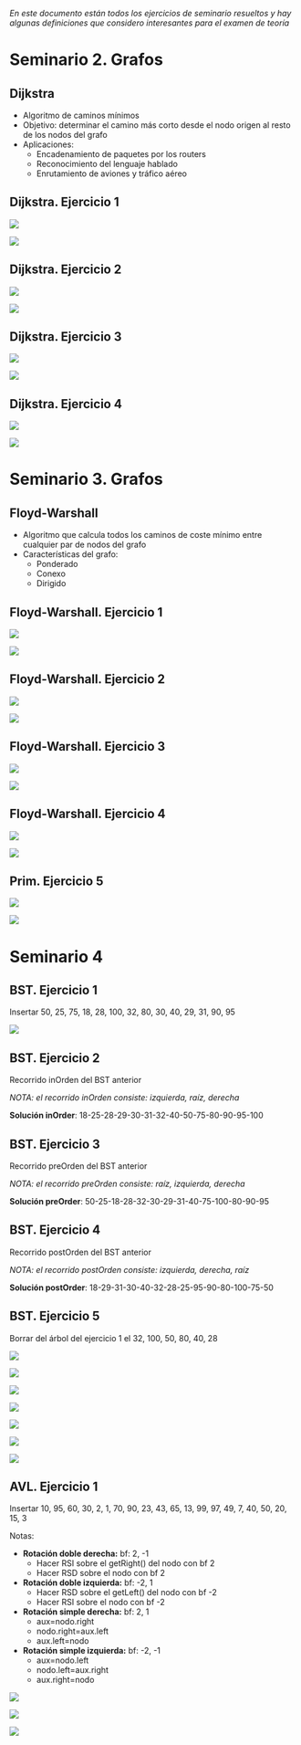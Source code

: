 *En este documento están todos los ejercicios de seminario resueltos y hay algunas definiciones que considero interesantes para el examen de teoría*
# Seminario 2. Grafos

## Dijkstra

- Algoritmo de caminos mínimos
- Objetivo: determinar el camino más corto desde el nodo origen al resto de los nodos del grafo
- Aplicaciones: 
	- Encadenamiento de paquetes por los routers
	- Reconocimiento del lenguaje hablado
	- Enrutamiento de aviones y tráfico aéreo

## Dijkstra. Ejercicio 1

![](./img/Pasted%20image%2020240113114658.png)

![](./img/IMG_7069.jpeg)

## Dijkstra. Ejercicio 2

![](./img/Pasted%20image%2020240113114724.png)

![](./img/IMG_7070.jpeg)

## Dijkstra. Ejercicio 3

![](./img/Pasted%20image%2020240113115721.png)

![](./img/IMG_7071.jpeg)

## Dijkstra. Ejercicio 4

![](./img/Pasted%20image%2020240113115853.png)

![](./img/IMG_7072.jpeg)

# Seminario 3. Grafos

## Floyd-Warshall

- Algoritmo que calcula todos los caminos de coste mínimo entre cualquier par de nodos del grafo
- Características del grafo:
	- Ponderado
	- Conexo
	- Dirigido

## Floyd-Warshall. Ejercicio 1

![](./img/Pasted%20image%2020240113121557.png)

![](./img/IMG_7073.jpeg)

## Floyd-Warshall. Ejercicio 2

![](./img/Pasted%20image%2020240113123340.png)

![](./img/IMG_7074.jpeg)

## Floyd-Warshall. Ejercicio 3

![](./img/Pasted%20image%2020240113125545.png)

![](./img/IMG_7075.jpeg)

## Floyd-Warshall. Ejercicio 4

![](./img/Pasted%20image%2020240113131935.png)

![](./img/IMG_7076.jpeg)

## Prim. Ejercicio 5

![](./img/Pasted%20image%2020240113133543.png)

![](./img/IMG_7077.jpeg)

# Seminario 4

## BST. Ejercicio 1

Insertar 50, 25, 75, 18, 28, 100, 32, 80, 30, 40, 29, 31, 90, 95

![](./img/Pasted%20image%2020240113154356.png)

## BST. Ejercicio 2

Recorrido inOrden del BST anterior

*NOTA: el recorrido inOrden consiste: izquierda, raíz, derecha*

**Solución inOrder**: 18-25-28-29-30-31-32-40-50-75-80-90-95-100

## BST. Ejercicio 3

Recorrido preOrden del BST anterior

*NOTA: el recorrido preOrden consiste: raíz, izquierda, derecha*

**Solución preOrder**: 50-25-18-28-32-30-29-31-40-75-100-80-90-95

## BST. Ejercicio 4

Recorrido postOrden del BST anterior

*NOTA: el recorrido postOrden consiste: izquierda, derecha, raíz*

**Solución postOrder**: 18-29-31-30-40-32-28-25-95-90-80-100-75-50

## BST. Ejercicio 5

Borrar del árbol del ejercicio 1 el 32, 100, 50, 80, 40, 28

![](./img/Pasted%20image%2020240113155916.png)

![](./img/Pasted%20image%2020240113155934.png)

![](./img/Pasted%20image%2020240113155951.png)

![](./img/Pasted%20image%2020240113160005.png)

![](./img/Pasted%20image%2020240113160023.png)

![](./img/Pasted%20image%2020240113160040.png)

![](./img/Pasted%20image%2020240113155844.png)

## AVL. Ejercicio 1

Insertar 10, 95, 60, 30, 2, 1, 70, 90, 23, 43, 65, 13, 99, 97, 49, 7, 40, 50, 20, 15, 3

Notas:
- **Rotación doble derecha:** bf: 2, -1
	- Hacer RSI sobre el getRight() del nodo con bf 2
	- Hacer RSD sobre el nodo con bf 2
- **Rotación doble izquierda:** bf: -2, 1
	- Hacer RSD sobre el getLeft() del nodo con bf -2
	- Hacer RSI sobre el nodo con bf -2
- **Rotación simple derecha:** bf: 2, 1
	- aux=nodo.right 
	- nodo.right=aux.left 
	- aux.left=nodo
- **Rotación simple izquierda:** bf: -2, -1
	- aux=nodo.left 
	- nodo.left=aux.right 
	- aux.right=nodo

![](./img/IMG_7084.jpeg)

![](./img/IMG_7085.jpeg)

![](./img/IMG_7086.jpeg)

